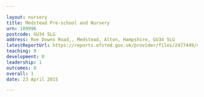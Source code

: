 ```yaml
---

layout: nursery
title: Medstead Pre-school and Nursery
urn: 109996
postcode: GU34 5LG
address: Roe Downs Road,, Medstead, Alton, Hampshire, GU34 5LG
latestReportUrl: https://reports.ofsted.gov.uk/provider/files/2477449/urn/109996.pdf
teaching: 0
development: 0
leadership: 1
outcomes: 0
overall: 1
date: 23 April 2015

---
```

